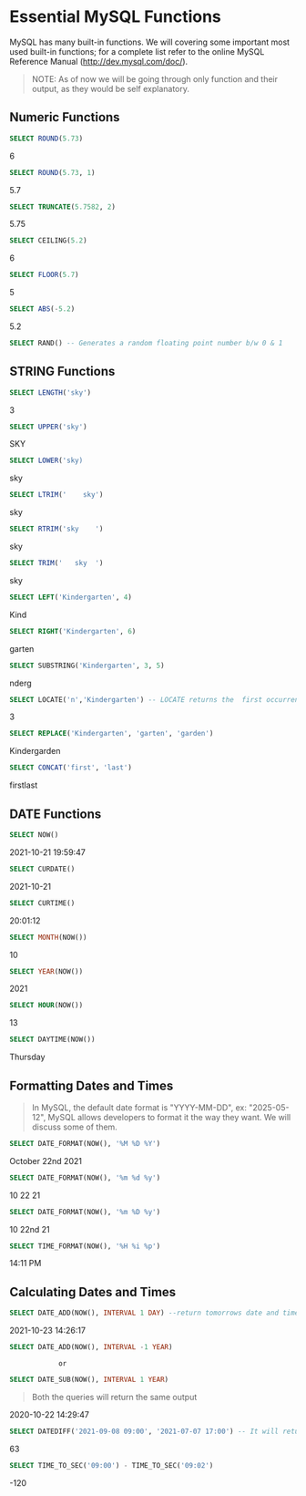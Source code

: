 # Essential MySQL Functions 

MySQL has many built-in functions. We will covering some important most used built-in functions; for a complete list refer to the online MySQL Reference Manual (http://dev.mysql.com/doc/).

> NOTE: As of now we will be going through only function and their output, as they would be self explanatory.

## Numeric Functions
```sql
SELECT ROUND(5.73)
   ```
6

```sql
SELECT ROUND(5.73, 1)
   ```
5.7

```sql
SELECT TRUNCATE(5.7582, 2)
   ```
5.75

```sql
SELECT CEILING(5.2)
   ```
6

```sql
SELECT FLOOR(5.7)
   ```
5

```sql
SELECT ABS(-5.2)
   ```
5.2

```sql
SELECT RAND() -- Generates a random floating point number b/w 0 & 1
   ```

## STRING Functions
```sql
SELECT LENGTH('sky')
   ```
3

```sql
SELECT UPPER('sky')
   ```
SKY

```sql
SELECT LOWER('sky)
   ```
sky

```sql
SELECT LTRIM('    sky')
   ```
sky

```sql
SELECT RTRIM('sky    ')
   ```
sky

```sql
SELECT TRIM('   sky  ')
   ```
sky

```sql
SELECT LEFT('Kindergarten', 4)
   ```
Kind

```sql
SELECT RIGHT('Kindergarten', 6)
   ```
garten

```sql
SELECT SUBSTRING('Kindergarten', 3, 5) 
   ```
nderg

```sql
SELECT LOCATE('n','Kindergarten') -- LOCATE returns the  first occurrence of a character or a sequence of character, if the character is not present then it returns 0
   ```
3

```sql
SELECT REPLACE('Kindergarten', 'garten', 'garden')
   ```
Kindergarden

```sql
SELECT CONCAT('first', 'last')
   ```
firstlast

## DATE Functions
```sql
SELECT NOW()
   ```
2021-10-21 19:59:47

```sql
SELECT CURDATE()
   ```
2021-10-21

```sql
SELECT CURTIME()
   ```
20:01:12

```sql
SELECT MONTH(NOW())
   ```
10

```sql
SELECT YEAR(NOW())
   ```
2021

```sql
SELECT HOUR(NOW())
   ```
13

```sql
SELECT DAYTIME(NOW())
   ```
Thursday

## Formatting Dates and Times

> In MySQL, the default date format is "YYYY-MM-DD", ex: "2025-05-12", MySQL allows developers to format it the way they want. We will discuss some of them.
```sql
SELECT DATE_FORMAT(NOW(), '%M %D %Y')
   ```
October 22nd 2021

```sql
SELECT DATE_FORMAT(NOW(), '%m %d %y')
   ```
10 22 21 

```sql
SELECT DATE_FORMAT(NOW(), '%m %D %y')
   ```
10 22nd 21 

```sql
SELECT TIME_FORMAT(NOW(), '%H %i %p')
   ```
14:11 PM

## Calculating Dates and Times

```sql
SELECT DATE_ADD(NOW(), INTERVAL 1 DAY) --return tomorrows date and time
   ```

2021-10-23 14:26:17

```sql
SELECT DATE_ADD(NOW(), INTERVAL -1 YEAR)
   ```
                or
```sql
SELECT DATE_SUB(NOW(), INTERVAL 1 YEAR)
   ```
> Both the queries will return the same output

2020-10-22 14:29:47

```sql
SELECT DATEDIFF('2021-09-08 09:00', '2021-07-07 17:00') -- It will return the difference in number of days, times doesn't taken into consideration
   ```

63

```sql
SELECT TIME_TO_SEC('09:00') - TIME_TO_SEC('09:02')
   ```
-120

